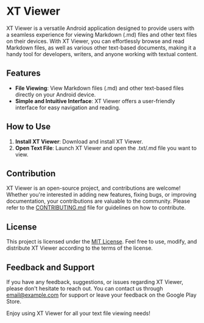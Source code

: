 # XT Viewer

XT Viewer is a versatile Android application designed to provide users with a seamless experience for viewing Markdown (.md) files and other text files on their devices. With XT Viewer, you can effortlessly browse and read Markdown files, as well as various other text-based documents, making it a handy tool for developers, writers, and anyone working with textual content.

## Features

- **File Viewing**: View Markdown files (.md) and other text-based files directly on your Android device.
- **Simple and Intuitive Interface**: XT Viewer offers a user-friendly interface for easy navigation and reading.

## How to Use

1. **Install XT Viewer**: Download and install XT Viewer.
2. **Open Text File**: Launch XT Viewer and open the .txt/.md file you want to view.

## Contribution

XT Viewer is an open-source project, and contributions are welcome! Whether you're interested in adding new features, fixing bugs, or improving documentation, your contributions are valuable to the community. Please refer to the [CONTRIBUTING.md](CONTRIBUTING.md) file for guidelines on how to contribute.

## License

This project is licensed under the [MIT License](LICENSE). Feel free to use, modify, and distribute XT Viewer according to the terms of the license.

## Feedback and Support

If you have any feedback, suggestions, or issues regarding XT Viewer, please don't hesitate to reach out. You can contact us through [email@example.com](mailto:email@example.com) for support or leave your feedback on the Google Play Store.

Enjoy using XT Viewer for all your text file viewing needs!
